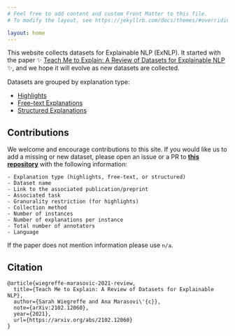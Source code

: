 ```yaml
---
# Feel free to add content and custom Front Matter to this file.
# To modify the layout, see https://jekyllrb.com/docs/themes/#overriding-theme-defaults

layout: home
---
```


This website collects datasets for Explainable NLP (ExNLP). It started with the paper ✨ [Teach Me to Explain: A Review of Datasets for Explainable NLP](https://arxiv.org/abs/2102.12060) ✨, and we hope it will evolve as new datasets are collected.

Datasets are grouped by explanation type: 

* [Highlights](https://exnlpdatasets.github.io/highlights/)
* [Free-text Explanations](https://exnlpdatasets.github.io/freetext/)
* [Structured Explanations](https://exnlpdatasets.github.io/structured/)

## Contributions

We welcome and encourage contributions to this site. If you would like us to add a missing or new dataset, please open an issue or a PR to [**this repository**](https://github.com/exnlpdatasets/exnlpdatasets.github.io) with the following information: 

```
- Explanation type (highlights, free-text, or structured)
- Dataset name 
- Link to the associated publication/preprint 
- Associated task 
- Granurality restriction (for highlights)
- Collection method 
- Number of instances 
- Number of explanations per instance 
- Total number of annotators 
- Language
```

If the paper does not mention information please use `n/a`.


## Citation

```
@article{wiegreffe-marasovic-2021-review,
  title={Teach Me to Explain: A Review of Datasets for Explainable NLP},
  author={Sarah Wiegreffe and Ana Marasovi\'{c}},
  note={arXiv:2102.12060},
  year={2021},
  url={https://arxiv.org/abs/2102.12060}
}
```

